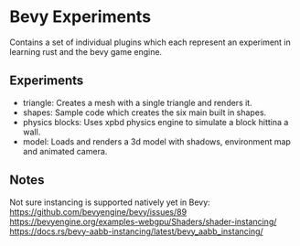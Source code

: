# Bevy Experiments

Contains a set of individual plugins which each represent an experiment in learning rust and the bevy game engine.

## Experiments

- triangle: Creates a mesh with a single triangle and renders it.
- shapes: Sample code which creates the six main built in shapes.
- physics blocks: Uses xpbd physics engine to simulate a block hittina a wall.
- model: Loads and renders a 3d model with shadows, environment map and animated camera.

## Notes

Not sure instancing is supported natively yet in Bevy:
https://github.com/bevyengine/bevy/issues/89
https://bevyengine.org/examples-webgpu/Shaders/shader-instancing/
https://docs.rs/bevy-aabb-instancing/latest/bevy_aabb_instancing/
